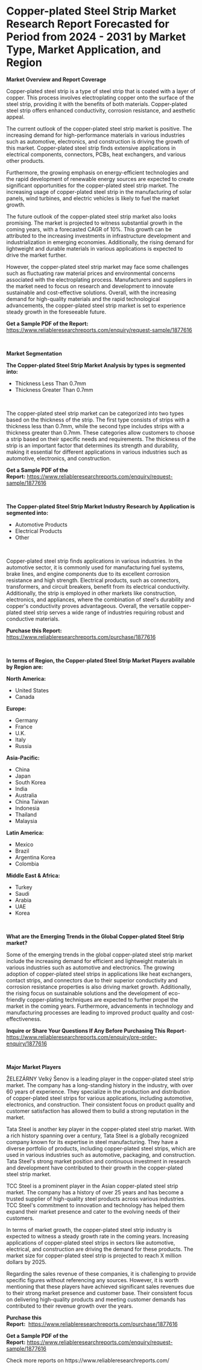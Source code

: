 <p><h1>Copper-plated Steel Strip Market Research Report Forecasted for Period from 2024 -  2031 by Market Type, Market Application, and Region</h1></p><p><strong>Market Overview and Report Coverage</strong></p>
<p><p>Copper-plated steel strip is a type of steel strip that is coated with a layer of copper. This process involves electroplating copper onto the surface of the steel strip, providing it with the benefits of both materials. Copper-plated steel strip offers enhanced conductivity, corrosion resistance, and aesthetic appeal.</p><p>The current outlook of the copper-plated steel strip market is positive. The increasing demand for high-performance materials in various industries such as automotive, electronics, and construction is driving the growth of this market. Copper-plated steel strip finds extensive applications in electrical components, connectors, PCBs, heat exchangers, and various other products.</p><p>Furthermore, the growing emphasis on energy-efficient technologies and the rapid development of renewable energy sources are expected to create significant opportunities for the copper-plated steel strip market. The increasing usage of copper-plated steel strip in the manufacturing of solar panels, wind turbines, and electric vehicles is likely to fuel the market growth.</p><p>The future outlook of the copper-plated steel strip market also looks promising. The market is projected to witness substantial growth in the coming years, with a forecasted CAGR of 10%. This growth can be attributed to the increasing investments in infrastructure development and industrialization in emerging economies. Additionally, the rising demand for lightweight and durable materials in various applications is expected to drive the market further.</p><p>However, the copper-plated steel strip market may face some challenges such as fluctuating raw material prices and environmental concerns associated with the electroplating process. Manufacturers and suppliers in the market need to focus on research and development to innovate sustainable and cost-effective solutions. Overall, with the increasing demand for high-quality materials and the rapid technological advancements, the copper-plated steel strip market is set to experience steady growth in the foreseeable future.</p></p>
<p><strong>Get a Sample PDF of the Report:</strong> <a href="https://www.reliableresearchreports.com/enquiry/request-sample/1877616">https://www.reliableresearchreports.com/enquiry/request-sample/1877616</a></p>
<p>&nbsp;</p>
<p><strong>Market Segmentation</strong></p>
<p><strong>The Copper-plated Steel Strip Market Analysis by types is segmented into:</strong></p>
<p><ul><li>Thickness Less Than 0.7mm</li><li>Thickness Greater Than 0.7mm</li></ul></p>
<p>&nbsp;</p>
<p><p>The copper-plated steel strip market can be categorized into two types based on the thickness of the strip. The first type consists of strips with a thickness less than 0.7mm, while the second type includes strips with a thickness greater than 0.7mm. These categories allow customers to choose a strip based on their specific needs and requirements. The thickness of the strip is an important factor that determines its strength and durability, making it essential for different applications in various industries such as automotive, electronics, and construction.</p></p>
<p><strong>Get a Sample PDF of the Report:</strong>&nbsp;<a href="https://www.reliableresearchreports.com/enquiry/request-sample/1877616">https://www.reliableresearchreports.com/enquiry/request-sample/1877616</a></p>
<p>&nbsp;</p>
<p><strong>The Copper-plated Steel Strip Market Industry Research by Application is segmented into:</strong></p>
<p><ul><li>Automotive Products</li><li>Electrical Products</li><li>Other</li></ul></p>
<p>&nbsp;</p>
<p><p>Copper-plated steel strip finds applications in various industries. In the automotive sector, it is commonly used for manufacturing fuel systems, brake lines, and engine components due to its excellent corrosion resistance and high strength. Electrical products, such as connectors, transformers, and circuit breakers, benefit from its electrical conductivity. Additionally, the strip is employed in other markets like construction, electronics, and appliances, where the combination of steel's durability and copper's conductivity proves advantageous. Overall, the versatile copper-plated steel strip serves a wide range of industries requiring robust and conductive materials.</p></p>
<p><strong>Purchase this Report:</strong>&nbsp; <a href="https://www.reliableresearchreports.com/purchase/1877616">https://www.reliableresearchreports.com/purchase/1877616</a></p>
<p>&nbsp;</p>
<p><strong>In terms of Region, the Copper-plated Steel Strip Market Players available by Region are:</strong></p>
<p>
    <p> <strong> North America: </strong>
        <ul>
            <li>United States</li>
            <li>Canada</li>
        </ul>
        </p> 
    <p> <strong> Europe: </strong>
        <ul>
            <li>Germany</li>
            <li>France</li>
            <li>U.K.</li>
            <li>Italy</li>
            <li>Russia</li>
        </ul>
        </p> 
    <p> <strong> Asia-Pacific: </strong>
        <ul>
            <li>China</li>
            <li>Japan</li>
            <li>South Korea</li>
            <li>India</li>
            <li>Australia</li>
            <li>China Taiwan</li>
            <li>Indonesia</li>
            <li>Thailand</li>
            <li>Malaysia</li>
        </ul>
        </p> 
    <p> <strong> Latin America: </strong>
        <ul>
            <li>Mexico</li>
            <li>Brazil</li>
            <li>Argentina Korea</li>
            <li>Colombia</li>
        </ul>
        </p> 
    <p> <strong> Middle East & Africa: </strong>
        <ul>
            <li>Turkey</li>
            <li>Saudi</li>
            <li>Arabia</li>
            <li>UAE</li>
            <li>Korea</li>
        </ul>
    </p>
    </p>
<p>&nbsp;</p>
<p><strong>What are the Emerging Trends in the Global Copper-plated Steel Strip market?</strong></p>
<p><p>Some of the emerging trends in the global copper-plated steel strip market include the increasing demand for efficient and lightweight materials in various industries such as automotive and electronics. The growing adoption of copper-plated steel strips in applications like heat exchangers, contact strips, and connectors due to their superior conductivity and corrosion resistance properties is also driving market growth. Additionally, the rising focus on sustainable solutions and the development of eco-friendly copper-plating techniques are expected to further propel the market in the coming years. Furthermore, advancements in technology and manufacturing processes are leading to improved product quality and cost-effectiveness.</p></p>
<p><strong>Inquire or Share Your Questions If Any Before Purchasing This Report</strong>- <a href="https://www.reliableresearchreports.com/enquiry/pre-order-enquiry/1877616">https://www.reliableresearchreports.com/enquiry/pre-order-enquiry/1877616</a></p>
<p>&nbsp;</p>
<p><strong>Major Market Players</strong></p>
<p><p>ŽELEZÁRNY Velký Šenov is a leading player in the copper-plated steel strip market. The company has a long-standing history in the industry, with over 60 years of experience. They specialize in the production and distribution of copper-plated steel strips for various applications, including automotive, electronics, and construction. Their consistent focus on product quality and customer satisfaction has allowed them to build a strong reputation in the market.</p><p>Tata Steel is another key player in the copper-plated steel strip market. With a rich history spanning over a century, Tata Steel is a globally recognized company known for its expertise in steel manufacturing. They have a diverse portfolio of products, including copper-plated steel strips, which are used in various industries such as automotive, packaging, and construction. Tata Steel's strong market position and continuous investment in research and development have contributed to their growth in the copper-plated steel strip market.</p><p>TCC Steel is a prominent player in the Asian copper-plated steel strip market. The company has a history of over 25 years and has become a trusted supplier of high-quality steel products across various industries. TCC Steel's commitment to innovation and technology has helped them expand their market presence and cater to the evolving needs of their customers.</p><p>In terms of market growth, the copper-plated steel strip industry is expected to witness a steady growth rate in the coming years. Increasing applications of copper-plated steel strips in sectors like automotive, electrical, and construction are driving the demand for these products. The market size for copper-plated steel strip is projected to reach X million dollars by 2025.</p><p>Regarding the sales revenue of these companies, it is challenging to provide specific figures without referencing any sources. However, it is worth mentioning that these players have achieved significant sales revenues due to their strong market presence and customer base. Their consistent focus on delivering high-quality products and meeting customer demands has contributed to their revenue growth over the years.</p></p>
<p><strong>Purchase this Report:</strong>&nbsp;&nbsp;<a href="https://www.reliableresearchreports.com/purchase/1877616">https://www.reliableresearchreports.com/purchase/1877616</a></p>
<p></p>
<p><strong>Get a Sample PDF of the Report:</strong>&nbsp;<a href="https://www.reliableresearchreports.com/enquiry/request-sample/1877616">https://www.reliableresearchreports.com/enquiry/request-sample/1877616</a></p>
<p>Check more reports on https://www.reliableresearchreports.com/</p>